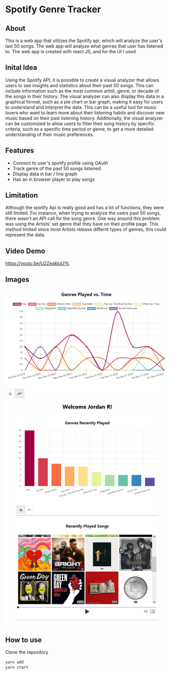 
# Spotify Genre Tracker
## About
This is a web app that utilizes the Spotify api, which will analyze the user's last 50 songs. The web app will analyze what genres that user has listened to. The web app is created with react JS, and for the UI I used

## Inital Idea
Using the Spotify API, it is possible to create a visual analyzer that allows users to see insights and statistics about their past 50 songs. This can include information such as the most common artist, genre, or decade of the songs in their history. The visual analyzer can also display this data in a graphical format, such as a pie chart or bar graph, making it easy for users to understand and interpret the data. This can be a useful tool for music lovers who want to learn more about their listening habits and discover new music based on their past listening history. Additionally, the visual analyzer can be customized to allow users to filter their song history by specific criteria, such as a specific time period or genre, to get a more detailed understanding of their music preferences.

## Features
* Connect to user's spotify profile using OAuth
* Track genre of the past 50 songs listened
* Display data in bar / line graph
* Has an in browser player to play songs

## Limitation
Although the spotify Api is really good and has a lot of functions, they were still limited. For instance, when trying to analyize the users past 50 songs, there wasn't an API call for the song genre. One way around this problem was using the Artists' set genre that they have on their profile page. This method limited since most Artists release differnt types of genres, this could represent the data.

## Video Demo
https://youtu.be/U2ZeakluUYc

## Images
![Example 1](./gitImages/1.png)
![Example 1](./gitImages/2.png)

## How to use
Clone the repository
```
yarn add
yarn start
```
